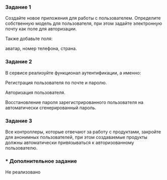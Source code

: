 ### Задание 1
Создайте новое приложения для работы с пользователем. Определите собственную модель для пользователя, при этом задайте
электронную почту как поле для авторизации.

Также добавьте поля:

аватар,
номер телефона,
страна.


### Задание 2
В сервисе реализуйте функционал аутентификации, а именно:

Регистрация пользователя по почте и паролю.

Авторизация пользователя.

Восстановление пароля зарегистрированного пользователя на автоматически сгенерированный пароль.


### Задание 3
Все контроллеры, которые отвечают за работу с продуктами, закройте для анонимных пользователей, при этом создаваемые
продукты должны автоматически привязываться к авторизованному пользователю.
### * Дополнительное задание
Не реализовано
